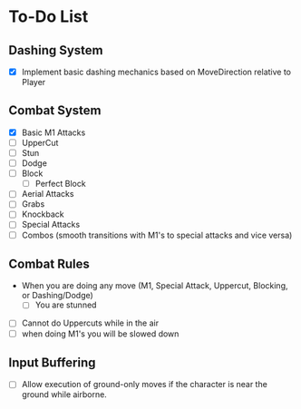 # To-Do List

## Dashing System
- [x] Implement basic dashing mechanics based on MoveDirection relative to Player

## Combat System
- [x] Basic M1 Attacks
- [ ] UpperCut
- [ ] Stun
- [ ] Dodge
- [ ] Block
    - [ ] Perfect Block
- [ ] Aerial Attacks
- [ ] Grabs
- [ ] Knockback
- [ ] Special Attacks
- [ ] Combos (smooth transitions with M1's to special attacks and vice versa)

## Combat Rules
- When you are doing any move (M1, Special Attack, Uppercut, Blocking, or Dashing/Dodge)
    - [ ] You are stunned
- [ ] Cannot do Uppercuts while in the air
- [ ] when doing M1's you will be slowed down

## Input Buffering
- [ ] Allow execution of ground-only moves if the character is near the ground while airborne.